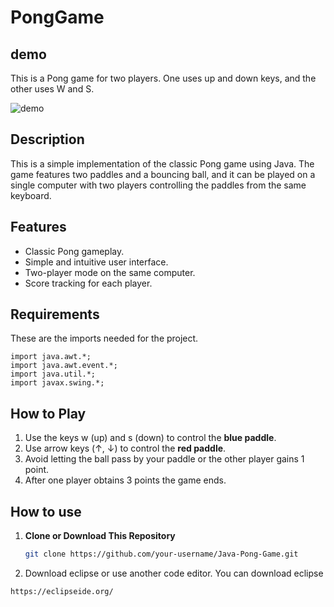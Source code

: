 # PongGame

## demo
This is a Pong game for two players. One uses up and down keys, and the other uses W and S.

![demo](https://github.com/stephanezab/PongGame/assets/75401897/e45b36f4-e25f-4cc2-8244-6f3b5e62b87f)

## Description
This is a simple implementation of the classic Pong game using Java. The game features two paddles and a bouncing ball, and it can be played on a single computer with two players controlling the paddles from the same keyboard.

## Features

- Classic Pong gameplay.
- Simple and intuitive user interface.
- Two-player mode on the same computer.
- Score tracking for each player.

## Requirements
These are the imports needed for the project.
```
import java.awt.*;
import java.awt.event.*;
import java.util.*;
import javax.swing.*;
```

## How to Play

1. Use the keys w (up) and s (down) to control the **blue paddle**.
2. Use arrow keys (↑, ↓) to control the **red paddle**.
3. Avoid letting the ball pass by your paddle or the other player gains 1 point.
4. After one player obtains 3 points the game ends.

## How to use

1. **Clone or Download This Repository**
    ```bash
    git clone https://github.com/your-username/Java-Pong-Game.git
    ```
2.  Download eclipse or use another code editor. You can download eclipse
   ```
  https://eclipseide.org/
  ```

